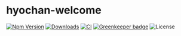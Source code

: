 # hyochan-welcome
[![Npm Version](http://img.shields.io/npm/v/hyochan-welcome.svg?style=flat-square)](https://npmjs.org/package/hyochan-welcome)
[![Downloads](http://img.shields.io/npm/dm/hyochan-welcome.svg?style=flat-square)](https://npmjs.org/package/hyochan-welcome)
[![CI](https://github.com/hyochan/hyochan-welcome/actions/workflows/ci.yml/badge.svg)](https://github.com/hyochan/hyochan-welcome/actions/workflows/ci.yml)
[![Greenkeeper badge](https://badges.greenkeeper.io/hyochan/hyochan-welcome.svg)](https://greenkeeper.io/)
![License](http://img.shields.io/npm/l/hyochan-welcome.svg?style=flat-square)
